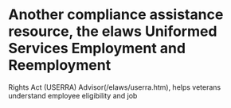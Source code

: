 # Another compliance assistance resource, the elaws Uniformed Services Employment and Reemployment

Rights Act (USERRA) Advisor(/elaws/userra.htm), helps veterans understand employee eligibility and job